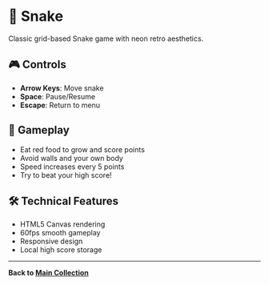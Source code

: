 # 🐍 Snake

Classic grid-based Snake game with neon retro aesthetics.

## 🎮 Controls

- **Arrow Keys**: Move snake
- **Space**: Pause/Resume
- **Escape**: Return to menu

## 🎯 Gameplay

- Eat red food to grow and score points
- Avoid walls and your own body
- Speed increases every 5 points
- Try to beat your high score!

## 🛠️ Technical Features

- HTML5 Canvas rendering
- 60fps smooth gameplay
- Responsive design
- Local high score storage

---
**Back to [Main Collection](../index.html)**
